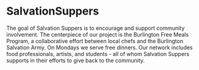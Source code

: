 # SalvationSuppers
The goal of Salvation Suppers is to encourage and support community involvement. The centerpiece of our project is the Burlington Free Meals Program, a collaborative effort between local chefs and the Burlington Salvation Army. On Mondays we serve free dinners. Our network includes food professionals, artists, and students - all of whom Salvation Suppers supports in their efforts to give back to the community.
